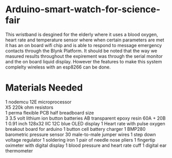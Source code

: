 # Arduino-smart-watch-for-science-fair

This wristband is desgined for the elderly where it uses a blood oxygen, heart rate and temperature sensor where when certain parameters are met it has an on board wifi chip and is able to respond to message emergency contacts through the Blynk Platform. It should be noted that the way we masured results throughout the expirement was through the serial monitor and the on board liquid display. However the features to make this system complelty wireless with an esp8266 can be done.

# Materials Needed
1 nodemcu 12E microprocessor                                                                                                                                                     
X5 220k ohm resistors                                                                                                                                                           
1 perma flexible PCB half breadboard size                                                                                                                                       
3 3.5 volt lithium ion button batteries
AB transparent epoxy resin 60A + 20B
1 0.91 inch 128x32 IIC 12C blue OLED display
1 Heart rate with pulse oxygen breakout board for arduino
1 button cell battery charger
1 BMP280 barometric pressure sensor
30 male-to-male jumper wires
1 step down voltage regulator
1 soldering iron
1 pair of needle nose pliers
1 fingertip oximeter with digital display
1 blood pressure and heart rate cuff
1 digital ear thermometer 


